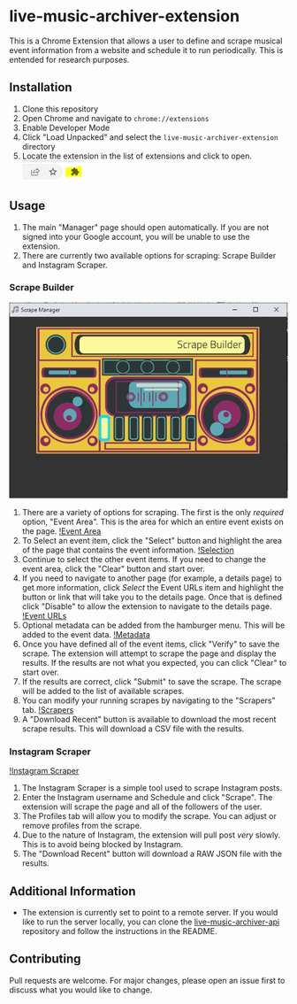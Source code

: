 # live-music-archiver-extension

This is a Chrome Extension that allows a user to define and scrape musical event information from a website and schedule it to run periodically. 
This is entended for research purposes.

## Installation

1. Clone this repository
2. Open Chrome and navigate to `chrome://extensions`
3. Enable Developer Mode
4. Click "Load Unpacked" and select the `live-music-archiver-extension` directory
5. Locate the extension in the list of extensions and click to open. 
![Extension Icon](assets/images/extensionIcon.PNG)

## Usage

1. The main "Manager" page should open automatically. If you are not signed into your Google account, you will be unable to use the extension.
2. There are currently two available options for scraping: Scrape Builder and Instagram Scraper.

### Scrape Builder
![Scrape Builder](assets/images/scrapeBuilder1.PNG)

1. There are a variety of options for scraping. The first is the only *required* option, "Event Area". This is the area for which an entire event exists on the page.
[!Event Area](assets/images/scrapeBuilder2.PNG)
2. To Select an event item, click the "Select" button and highlight the area of the page that contains the event information.
[!Selection](assets/images/scrapeBuilder3.PNG)
3. Continue to select the other event items. If you need to change the event area, click the "Clear" button and start over.
4. If you need to navigate to another page (for example, a details page) to get more information, click _Select_ the Event URLs item and highlight the button or link that will take you to the details page. Once that is defined click "Disable" to allow the extension to navigate to the details page.
[!Event URLs](assets/images/scrapeBuilder4.PNG)
5. Optional metadata can be added from the hamburger menu. This will be added to the event data.
[!Metadata](assets/images/scrapeBuilder5.PNG)
5. Once you have defined all of the event items, click "Verify" to save the scrape. The extension will attempt to scrape the page and display the results. If the results are not what you expected, you can click "Clear" to start over.
6. If the results are correct, click "Submit" to save the scrape. The scrape will be added to the list of available scrapes.
7. You can modify your running scrapes by navigating to the "Scrapers" tab.
[!Scrapers](assets/images/scrapeBuilder6.PNG)
8. A "Download Recent" button is available to download the most recent scrape results. This will download a CSV file with the results.


### Instagram Scraper
[!Instagram Scraper](assets/images/igScraper1.PNG)
1. The Instagram Scraper is a simple tool used to scrape Instagram posts.
2. Enter the Instagram username and Schedule and click "Scrape". The extension will scrape the page and all of the followers of the user.
3. The Profiles tab will allow you to modify the scrape. You can adjust or remove profiles from the scrape.
4. Due to the nature of Instagram, the extension will pull post _very_ slowly. This is to avoid being blocked by Instagram.
5. The "Download Recent" button will download a RAW JSON file with the results.

## Additional Information
- The extension is currently set to point to a remote server. If you would like to run the server locally, you can clone the [live-music-archiver-api](https://github.com/broem/live-music-archiver-api) repository and follow the instructions in the README.

## Contributing
Pull requests are welcome. For major changes, please open an issue first to discuss what you would like to change.